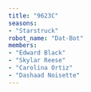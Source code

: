 ```yaml
---
title: "9623C"
seasons:
- "Starstruck"
robot_name: "Dat-Bot"
members:
- "Edward Black"
- "Skylar Reese"
- "Carolina Ortiz"
- "Dashaad Noisette"
---
```

